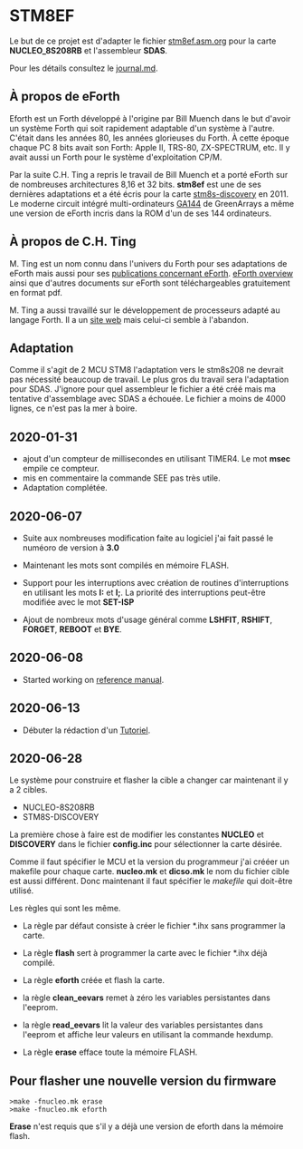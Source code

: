 # STM8EF

Le but de ce projet est d'adapter le fichier [stm8ef.asm.org](stm8ef.asm.org) pour la carte **NUCLEO_8S208RB** et l'assembleur **SDAS**.

Pour les détails consultez le [journal.md](journal.md).

## À propos de eForth

Eforth est un Forth développé à l'origine par Bill Muench dans le but d'avoir un système Forth qui soit rapidement adaptable d'un système à l'autre. C'était dans les années 80, les années glorieuses du Forth. À cette époque chaque PC 8 bits avait son Forth: Apple II, TRS-80, ZX-SPECTRUM, etc.
Il y avait aussi un Forth pour le système d'exploitation CP/M.

Par la suite C.H. Ting a repris le travail de Bill Muench et a porté eForth sur de nombreuses architectures 8,16 et 32 bits. **stm8ef** est une de ses dernières adaptations et a été écris pour la carte [stm8s-discovery](https://www.st.com/en/evaluation-tools/stm8s-discovery.html) en 2011.
Le moderne circuit intégré multi-ordinateurs [GA144](http://www.greenarraychips.com/home/products/) de GreenArrays a même une version de eForth incris dans la ROM d'un de ses 144 ordinateurs.

## À propos de C.H. Ting

M. Ting est un nom connu dans l'univers du Forth pour ses adaptations de eForth mais aussi pour ses [publications concernant eForth](https://www.amazon.ca/eForth-Overview-C-H-Ting-ebook/dp/B01LR47JME/ref=sr_1_1?keywords=C.H.Ting&qid=1572142957&sr=8-1). [eForth overview](http://www.exemark.com/FORTH/eForthOverviewv5.pdf) ainsi que d'autres documents sur eForth sont téléchargeables gratuitement en format pdf. 

M. Ting a aussi travaillé sur le développement de processeurs adapté au langage Forth. Il a un [site web](http://www.ultratechnology.com/offete.html) mais celui-ci semble à l'abandon.

## Adaptation

Comme il s'agit de 2 MCU STM8 l'adaptation vers le stm8s208 ne devrait pas nécessité beaucoup de travail. Le plus gros du travail sera l'adaptation pour SDAS.  J'ignore pour quel assembleur le fichier a été créé mais ma tentative d'assemblage avec SDAS a échouée.  Le fichier a moins de 4000 lignes, ce n'est pas la mer à boire.


## 2020-01-31

* ajout d'un compteur de millisecondes en utilisant TIMER4. Le mot **msec** empile ce compteur.
* mis en commentaire la commande SEE pas très utile. 
* Adaptation complétée.

## 2020-06-07

* Suite aux nombreuses modification faite au logiciel j'ai fait passé le numéoro de version à **3.0** 

* Maintenant les mots sont compilés en mémoire FLASH.

* Support pour les interruptions avec création de routines d'interruptions en utilisant les mots **I:** et **I;**. La priorité des interruptions peut-être modifiée avec le mot **SET-ISP**


* Ajout de nombreux mots d'usage général comme **LSHFIT**, **RSHIFT**, **FORGET**, **REBOOT** et **BYE**. 

## 2020-06-08 

* Started working on [reference manual](reference.md).

## 2020-06-13

* Débuter la rédaction d'un [Tutoriel](tutoriel.md).

## 2020-06-28

Le système pour construire et flasher la cible a changer car maintenant il y a 2 cibles. 
* NUCLEO-8S208RB 
* STM8S-DISCOVERY 

La première chose à faire est de modifier les constantes **NUCLEO**  et **DISCOVERY** dans le fichier **config.inc** pour sélectionner la carte désirée.

Comme il faut spécifier le MCU et la version du programmeur j'ai crééer un makefile pour chaque carte. **nucleo.mk** et **dicso.mk** le nom du fichier cible est aussi différent. Donc maintenant il faut spécifier le *makefile* qui doit-être utilisé. 

Les règles qui sont les même. 

* La règle par défaut consiste à créer le fichier *.ihx sans programmer la carte. 

* La règle **flash** sert à programmer la carte avec le fichier *.ihx déjà compilé.

* La règle **eforth** créée et flash la carte.

* la règle **clean_eevars** remet à zéro les variables persistantes dans l'eeprom.

* la règle **read_eevars** lit la valeur des variables persistantes dans l'eeprom et affiche 
leur valeurs en utilisant la commande hexdump.

* La règle **erase** efface toute la mémoire FLASH. 

## Pour flasher une nouvelle version du firmware 
```
>make -fnucleo.mk erase 
>make -fnucleo.mk eforth
```
**Erase** n'est requis que s'il y a déjà une version de eforth dans la mémoire flash.